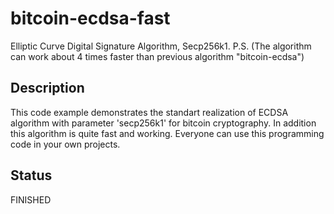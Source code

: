 # bitcoin-ecdsa-fast
Elliptic Curve Digital Signature Algorithm, Secp256k1.
P.S. (The algorithm can work about 4 times faster than previous algorithm "bitcoin-ecdsa")

## Description
This code example demonstrates the standart realization of ECDSA algorithm with parameter 'secp256k1' for bitcoin cryptography. In addition this algorithm is quite fast and working. Everyone can use this programming code in your own projects.

## Status
FINISHED
